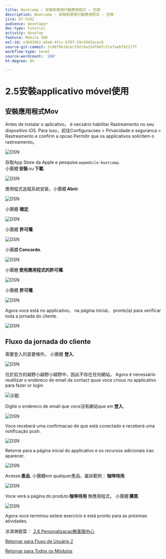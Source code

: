 ```yaml
---
title: Bootcamp — 安裝和使用行動應用程式 — 巴西
description: Bootcamp — 安裝和使用行動應用程式 — 巴西
jira: KT-5342
audience: developer
doc-type: tutorial
activity: develop
feature: Mobile SDK
exl-id: e3b920b1-e5e6-4fcc-b707-29c5943acec8
source-git-commit: 3c86f9b19cecf92c9a324fb6fcfcefaebf82177f
workflow-type: tm+mt
source-wordcount: '269'
ht-degree: 0%

---
```


# 2.5安裝applicativo móvel使用


## 安裝應用程式Mov

Antes de instalar o aplicativo， é necsário habilitar Rastreamento no seu dispositivo iOS. Para isso，前往Configuracoes > Privacidade e seguranca > Rastreamento e confirm a opcao Permitir que os applicativos solicitem o rastreamento。

![DSN](./../uc3/images/app4.png)

存取App Store da Apple e pesquise `aepmobile-bootcamp`.\
小團體 **安裝** ou **下載**.

![DSN](./../uc3/images/app1.png)

應用程式追蹤系統安裝，小團體 **Abrir**.

![DSN](./../uc3/images/app2.png)

小團體 **確定**.

![DSN](./../uc3/images/app9.png)

小團體 **許可權**.

![DSN](./../uc3/images/app3.png)

小團體 **Concordo**.

![DSN](./../uc3/images/app7.png)

小團體 **使用應用程式的許可權**.

![DSN](./../uc3/images/app8.png)

小團體 **許可權**.

![DSN](./../uc3/images/app5.png)

Agora voce está no applicativo， na página inicial， pronto(a) para verificar toda a jornada do cliente.

![DSN](./../uc3/images/app12.png)

## Fluxo da jornada do cliente

需要登入的首要條件。 小團體 **登入**.

![DSN](./../uc3/images/app13.png)

位於前方的越野小越野小越野中，因此不存在任何網站。 Agora é necessário reutilizar o endereco de email da contact quue voce crious no applicativo para fazer or login.

![示範](./../uc3/images/pv1.png)

Digite o endereco de email que voce沒有網站que em **登入**.

![DSN](./../uc3/images/app14.png)

Voce receberá uma confirmacao de que está conectado e receberá uma notificação push.

![DSN](./../uc3/images/app15.png)

Retorne para a página inicial do applicativo e os recursos adicionais irao aparecer.

![DSN](./../uc3/images/app17.png)

Acesse **產品**. 小團體em qualquer產品，巢狀範例： **咖啡待用**.

![DSN](./images/app19.png)

Voce verá a página do produto **咖啡待用** 無應用程式。 小團體 **購買**.

![DSN](./images/app20.png)

Agora voce terminou estere exercício e está pronto para as próximas atividades.

冰淇淋甜菜： [ 2.6 Personalizaçao無客服中心](./ex6.md)

[Retornar para Fluxo de Usuário 2](./uc2.md)

[Retornar para Todos os Módulos](../../overview.md)
